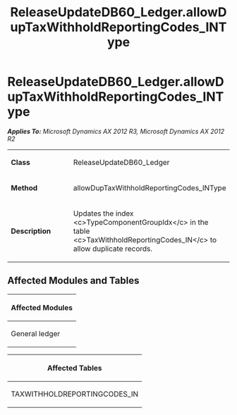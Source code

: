﻿---
title: ReleaseUpdateDB60_Ledger.allowDupTaxWithholdReportingCodes_INType
TOCTitle: ReleaseUpdateDB60_Ledger.allowDupTaxWithholdReportingCodes_INType
ms:assetid: 43e26af8-5a56-d794-2af0-86a1eb6fc087
ms:mtpsurl: https://msdn.microsoft.com/en-us/library/JJ718890(v=AX.60)
ms:contentKeyID: 49707923
ms.date: 05/18/2015
mtps_version: v=AX.60
---

# ReleaseUpdateDB60\_Ledger.allowDupTaxWithholdReportingCodes\_INType 


_**Applies To:** Microsoft Dynamics AX 2012 R3, Microsoft Dynamics AX 2012 R2_

<table>
<colgroup>
<col style="width: 50%" />
<col style="width: 50%" />
</colgroup>
<tbody>
<tr class="odd">
<td><p><strong>Class</strong></p></td>
<td><p>ReleaseUpdateDB60_Ledger</p></td>
</tr>
<tr class="even">
<td><p><strong>Method</strong></p></td>
<td><p>allowDupTaxWithholdReportingCodes_INType</p></td>
</tr>
<tr class="odd">
<td><p><strong>Description</strong></p></td>
<td><p>Updates the index &lt;c&gt;TypeComponentGroupIdx&lt;/c&gt; in the table &lt;c&gt;TaxWithholdReportingCodes_IN&lt;/c&gt; to allow duplicate records.</p></td>
</tr>
</tbody>
</table>


## Affected Modules and Tables

<table>
<colgroup>
<col style="width: 100%" />
</colgroup>
<thead>
<tr class="header">
<th><p>Affected Modules</p></th>
</tr>
</thead>
<tbody>
<tr class="odd">
<td><p>General ledger</p></td>
</tr>
</tbody>
</table>


<table>
<colgroup>
<col style="width: 100%" />
</colgroup>
<thead>
<tr class="header">
<th><p>Affected Tables</p></th>
</tr>
</thead>
<tbody>
<tr class="odd">
<td><p>TAXWITHHOLDREPORTINGCODES_IN</p></td>
</tr>
</tbody>
</table>

  



